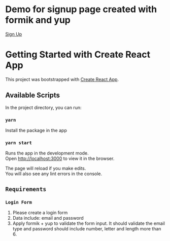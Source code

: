 # Demo for signup page created with formik and yup

[Sign Up](https://formik-signup.vercel.app/)

# Getting Started with Create React App

This project was bootstrapped with [Create React App](https://github.com/facebook/create-react-app).

## Available Scripts

In the project directory, you can run:

### `yarn`

Install the package in the app

### `yarn start`

Runs the app in the development mode.\
Open [http://localhost:3000](http://localhost:3000) to view it in the browser.

The page will reload if you make edits.\
You will also see any lint errors in the console.

## `Requirements`

### `Login Form`

1. Please create a login form
2. Data include: email and password
3. Apply formik + yup to validate the form input. It should validate the email type and password should include number, letter and length more than 6.
